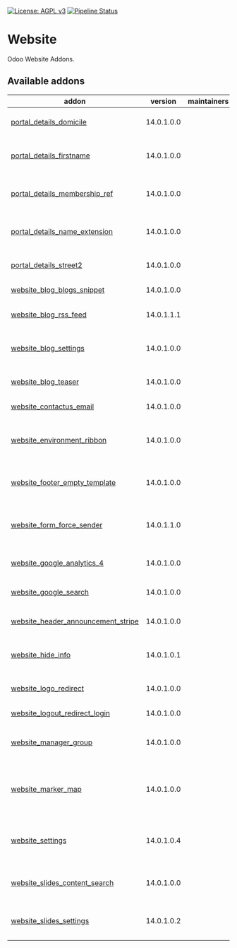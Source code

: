 [![License: AGPL v3](https://img.shields.io/badge/License-AGPL%20v3-blue.svg)](https://www.gnu.org/licenses/agpl-3.0)
[![Pipeline Status](https://gitlab.com/tawasta/odoo/website/badges/14.0-dev/pipeline.svg)](https://gitlab.com/tawasta/odoo/website/-/pipelines/)

Website
=======
Odoo Website Addons.

[//]: # (addons)

Available addons
----------------
addon | version | maintainers | summary
--- | --- | --- | ---
[portal_details_domicile](portal_details_domicile/) | 14.0.1.0.0 |  | Portal details edit domicile information
[portal_details_firstname](portal_details_firstname/) | 14.0.1.0.0 |  | Portal details replace name with first name and last name
[portal_details_membership_ref](portal_details_membership_ref/) | 14.0.1.0.0 |  | Show Membership Reference (partner.ref) in portal details.
[portal_details_name_extension](portal_details_name_extension/) | 14.0.1.0.0 |  | Portal details add name extension from connector_netvisor
[portal_details_street2](portal_details_street2/) | 14.0.1.0.0 |  | Portal details add optional field street 2
[website_blog_blogs_snippet](website_blog_blogs_snippet/) | 14.0.1.0.0 |  | Improved Blogs Snippet
[website_blog_rss_feed](website_blog_rss_feed/) | 14.0.1.1.1 |  | Ability to create custom RSS Feeds with multiple blogs.
[website_blog_settings](website_blog_settings/) | 14.0.1.0.0 |  | Customization settings under website frontend customize menu
[website_blog_teaser](website_blog_teaser/) | 14.0.1.0.0 |  | Edit blog post teaser from backend
[website_contactus_email](website_contactus_email/) | 14.0.1.0.0 |  | Contact Us form sents by email
[website_environment_ribbon](website_environment_ribbon/) | 14.0.1.0.0 |  | Show environment ribbon on website also. Only shows text 'TEST' on website side.
[website_footer_empty_template](website_footer_empty_template/) | 14.0.1.0.0 |  | Empty footer template for non inner content blocks
[website_form_force_sender](website_form_force_sender/) | 14.0.1.1.0 |  | Override the form sender to company email to avoid being marked as spam
[website_google_analytics_4](website_google_analytics_4/) | 14.0.1.0.0 |  | Enables Google Analytics 4 Global Site Tag (gtag.js)
[website_google_search](website_google_search/) | 14.0.1.0.0 |  | Global site search with Google Search
[website_header_announcement_stripe](website_header_announcement_stripe/) | 14.0.1.0.0 |  | Announcement Stripe to Website header
[website_hide_info](website_hide_info/) | 14.0.1.0.1 |  | Hides Odoo System Information on at /website/info
[website_logo_redirect](website_logo_redirect/) | 14.0.1.0.0 |  | Redirects website logo to a custom URL
[website_logout_redirect_login](website_logout_redirect_login/) | 14.0.1.0.0 |  | Redirect to Login view after Logout
[website_manager_group](website_manager_group/) | 14.0.1.0.0 |  | new Website Permission Group to limit access for designers & editors
[website_marker_map](website_marker_map/) | 14.0.1.0.0 |  | Map thats shows markers and info windows on google maps that it gets from the backend
[website_settings](website_settings/) | 14.0.1.0.4 |  | Website toggleable settings under customize menu and other setting options
[website_slides_content_search](website_slides_content_search/) | 14.0.1.0.0 |  | Search through website slides contents on the website
[website_slides_settings](website_slides_settings/) | 14.0.1.0.2 |  | Website Slides toggleable settings under website customize menu

[//]: # (end addons)
